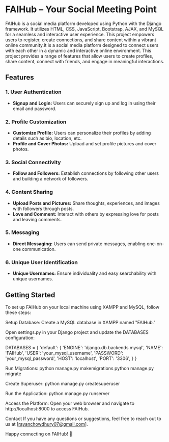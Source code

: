 # FAIHub – Your Social Meeting Point

FAIHub is a social media platform developed using Python with the Django framework. It utilizes HTML, CSS, JavaScript, Bootstrap, AJAX, and MySQL for a seamless and interactive user experience. This project empowers users to register, create connections, and share content within a vibrant online community.It is a social media platform designed to connect users with each other in a dynamic and interactive online environment. This project provides a range of features that allow users to create profiles, share content, connect with friends, and engage in meaningful interactions.

## Features

### 1. User Authentication

- **Signup and Login:** Users can securely sign up and log in using their email and password.

### 2. Profile Customization

- **Customize Profile:** Users can personalize their profiles by adding details such as bio, location, etc.
- **Profile and Cover Photos:** Upload and set profile pictures and cover photos.

### 3. Social Connectivity

- **Follow and Followers:** Establish connections by following other users and building a network of followers.

### 4. Content Sharing

- **Upload Posts and Pictures:** Share thoughts, experiences, and images with followers through posts.
- **Love and Comment:** Interact with others by expressing love for posts and leaving comments.

### 5. Messaging

- **Direct Messaging:** Users can send private messages, enabling one-on-one communication.

### 6. Unique User Identification

- **Unique Usernames:** Ensure individuality and easy searchability with unique usernames.

## Getting Started

To set up FAIHub on your local machine using XAMPP and MySQL, follow these steps:


   
Setup Database:
Create a MySQL database in XAMPP named "FAIHub."

Open settings.py in your Django project and update the DATABASES configuration:

DATABASES = {
    'default': {
        'ENGINE': 'django.db.backends.mysql',
        'NAME': 'FAIHub',
        'USER': 'your_mysql_username',
        'PASSWORD': 'your_mysql_password',
        'HOST': 'localhost',
        'PORT': '3306',
    }
}

Run Migrations:
python manage.py makemigrations
python manage.py migrate


Create Superuser:
python manage.py createsuperuser

Run the Application:
python manage.py runserver

Access the Platform:
Open your web browser and navigate to http://localhost:8000 to access FAIHub.


Contact
If you have any questions or suggestions, feel free to reach out to us at [rayanchowdhury07@gmail.com].

Happy connecting on FAIHub! 🚀

